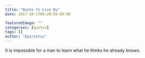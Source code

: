 ```yaml
---
title: "Quote To Live By"
date: 2017-10-1T00:20:56-05:00

featuredImage: ""
categories: [quotes]
tags: []
author: "Epictetus"
---
```

It is impossible for a man to learn what he thinks he already knows.
